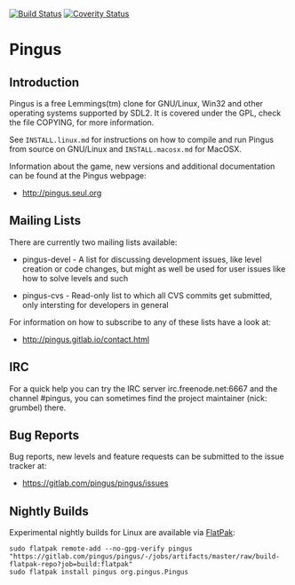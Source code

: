 [![Build Status](https://travis-ci.org/Pingus/pingus.svg?branch=develop)](https://travis-ci.org/Pingus/pingus)
[![Coverity Status](https://scan.coverity.com/projects/5286/badge.svg)](https://scan.coverity.com/projects/5286)

Pingus
======

Introduction
------------

Pingus is a free Lemmings(tm) clone for GNU/Linux, Win32 and other
operating systems supported by SDL2. It is covered under the GPL, check
the file COPYING, for more information.

See `INSTALL.linux.md` for instructions on how to compile and run Pingus
from source on GNU/Linux and `INSTALL.macosx.md` for MacOSX.

Information about the game, new versions and additional documentation
can be found at the Pingus webpage:

* http://pingus.seul.org


Mailing Lists
-------------

There are currently two mailing lists available:

* pingus-devel - A list for discussing development issues, like level
  creation or code changes, but might as well be used for user issues
  like how to solve levels and such

* pingus-cvs - Read-only list to which all CVS commits get submitted,
  only intersting for developers in general

For information on how to subscribe to any of these lists have a look
at:

* http://pingus.gitlab.io/contact.html


IRC
---

For a quick help you can try the IRC server irc.freenode.net:6667 and
the channel #pingus, you can sometimes find the project maintainer
(nick: grumbel) there.


Bug Reports
-----------

Bug reports, new levels and feature requests can be submitted to the
issue tracker at:

* https://gitlab.com/pingus/pingus/issues


Nightly Builds
--------------

Experimental nightly builds for Linux are available via [FlatPak](https://flatpak.org/):

    sudo flatpak remote-add --no-gpg-verify pingus "https://gitlab.com/pingus/pingus/-/jobs/artifacts/master/raw/build-flatpak-repo?job=build:flatpak"
    sudo flatpak install pingus org.pingus.Pingus
